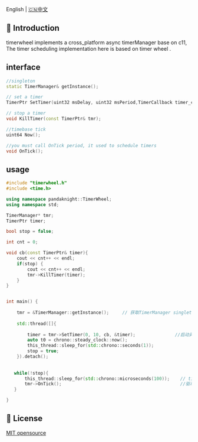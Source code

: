 English | [🇨🇳中文](README_ZH.md)

## 📖 Introduction

timerwheel implements a cross_platform async timerManager base on c11, The timer scheduling implementation here is based on timer wheel . 


## interface

```cpp
//singleton
static TimerManager& getInstance(); 

// set a timer 
TimerPtr SetTimer(uint32 msDelay, uint32 msPeriod,TimerCallback timer_cb, void* arg);

// stop a timer 
void KillTimer(const TimerPtr& tmr);

//timebase tick
uint64 Now();

//you must call OnTick period, it used to schedule timers
void OnTick();

```




## usage


``` cpp
#include "timerwheel.h"
#include <time.h>

using namespace pandaknight::TimerWheel;
using namespace std;

TimerManager* tmr;
TimerPtr timer;

bool stop = false;

int cnt = 0;

void cb(const TimerPtr& timer){
    cout << cnt++ << endl;
    if(stop) {
        cout << cnt++ << endl;
        tmr->KillTimer(timer);
    }
}


int main() {
    
    tmr = &TimerManager::getInstance();     // 获取TimerManager singleton
      
    std::thread([]{
        
        timer = tmr->SetTimer(0, 10, cb, &timer);               //启动异步定时器 period = 10 * time_base
        auto t0 = chrono::steady_clock::now(); 
        this_thread::sleep_for(std::chrono::seconds(1));
        stop = true;
    }).detach();
   
   
   while(!stop){
       this_thread::sleep_for(std::chrono::microseconds(100));    // time_base = 1ms
       tmr->OnTick();                                             //驱动定时器时钟步进
   }

}

```



## 📄 License

 [MIT opensource](/LICENSE)
